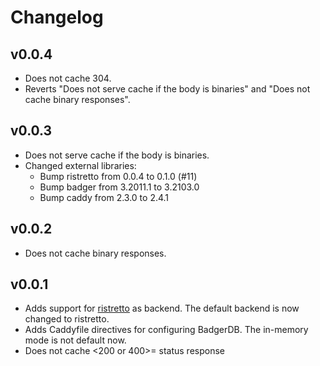 # Changelog

## v0.0.4

- Does not cache 304.
- Reverts "Does not serve cache if the body is binaries" and "Does not cache binary responses".

## v0.0.3

- Does not serve cache if the body is binaries.
- Changed external libraries:
  - Bump ristretto from 0.0.4 to 0.1.0 (#11)
  - Bump badger from 3.2011.1 to 3.2103.0
  - Bump caddy from 2.3.0 to 2.4.1

## v0.0.2

- Does not cache binary responses.

## v0.0.1

- Adds support for [ristretto](https://github.com/dgraph-io/ristretto) as backend. The default backend is now changed to ristretto.
- Adds Caddyfile directives for configuring BadgerDB. The in-memory mode is not default now.
- Does not cache <200 or 400>= status response
